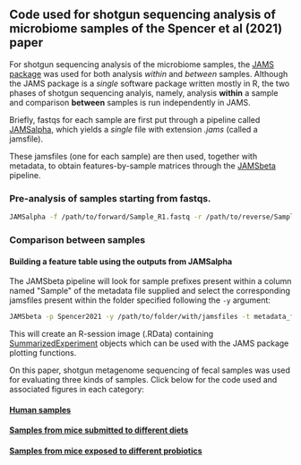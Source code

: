 ## Code used for shotgun sequencing analysis of microbiome samples of the Spencer et al (2021) paper

For shotgun sequencing analysis of the microbiome samples, the [JAMS package](https://github.com/johnmcculloch/JAMS_BW) was used for both analysis *within* and *between* samples. Although the JAMS package is a *single* software package written mostly in R, the two phases of shotgun sequencing analyis, namely, analysis **within** a sample and comparison **between** samples is run independently in JAMS.

Briefly, fastqs for each sample are first put through a pipeline called [JAMSalpha](https://github.com/johnmcculloch/JAMS_BW/wiki/JAMSalpha), which yields a _single_ file with extension _.jams_ (called a jamsfile).

These jamsfiles (one for each sample) are then used, together with metadata, to obtain features-by-sample matrices through the [JAMSbeta](https://github.com/johnmcculloch/JAMS_BW/wiki/JAMSbeta) pipeline.


### Pre-analysis of samples starting from fastqs.

```bash
JAMSalpha -f /path/to/forward/Sample_R1.fastq -r /path/to/reverse/Sample_R2.fastq -d /path/to/JAMSdb/JAMSdbApr2020_96Gbk2db -A metagenome -p SamplePrefix
```

### Comparison between samples
#### Building a feature table using the outputs from JAMSalpha
The JAMSbeta pipeline will look for sample prefixes present within a column named "Sample" of the metadata file supplied and select the corresponding jamsfiles present within the folder specified following the `-y` argument:

```bash
JAMSbeta -p Spencer2021 -y /path/to/folder/with/jamsfiles -t metadata_file.tsv
```

This will create an R-session image (.RData) containing [SummarizedExperiment](https://bioconductor.org/packages/release/bioc/html/SummarizedExperiment.html) objects which can be used with the JAMS package plotting functions.

On this paper, shotgun metagenome sequencing of fecal samples was used for evaluating three kinds of samples. Click below for the code used and associated figures in each category:

#### [Human samples](./WGSHuman.md)

#### [Samples from mice submitted to different diets](./WGSMouseDiet.md)

#### [Samples from mice exposed to different probiotics](./WGSMouseProbiotics.md)
